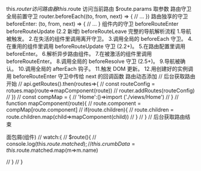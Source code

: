 <!--
 * @Author: your name
 * @Date: 2020-02-10 09:24:21
 * @LastEditTime : 2020-02-10 10:17:10
 * @LastEditors  : Please set LastEditors
 * @Description: In User Settings Edit
 * @FilePath: \vue-study\vue_study\vue-router.md
 -->
this.$router 访问路由器
this.$route 访问当前路由
$route.params 取参数
路由守卫
全局前置守卫
    router.beforeEach((to, from, next) => {
    // ...
    })
路由独享的守卫
    beforeEnter: (to, from, next) => {
        // ...
        }
组件内的守卫
    beforeRouteEnter
    beforeRouteUpdate (2.2 新增)
    beforeRouteLeave
完整的导航解析流程
    1.导航被触发。
    2.在失活的组件里调用离开守卫。
    3.调用全局的 beforeEach 守卫。
    4.在重用的组件里调用 beforeRouteUpdate 守卫 (2.2+)。
    5.在路由配置里调用 beforeEnter。
    6.解析异步路由组件。
    7.在被激活的组件里调用 beforeRouteEnter。
    8.调用全局的 beforeResolve 守卫 (2.5+)。
    9.导航被确认。
    10.调用全局的 afterEach 钩子。
    11.触发 DOM 更新。
    12.用创建好的实例调用 beforeRouteEnter 守卫中传给 next 的回调函数
路由动态添加
// 后台获取路由开始
// api.getRoutes().then(routes=>{
//   const routeConfig = rotues.map(route=>mapComponent(route))
//   router.addRoutes(routeConfig)
// })
// const compMap = {
//   'Home':()=>import ('./views/Home')
// }
// function mapComponent(route){
//   route.component = compMap[route.component]
//   if(route.children){
//     route.children = route.children.map(child=>mapComponent(child))
//   }
// }
// 后台获取路由结束

 面包屑(组件)
// watch:{
//   $route(){
//     console.log(this.$route.matched);
//     this.crumbData = this.$route.matched.map(m=>m.name)
    
//   }
// }

